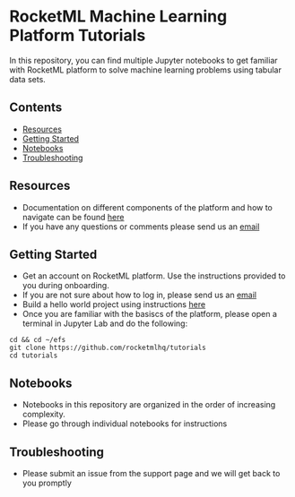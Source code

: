 # RocketML Machine Learning Platform Tutorials 

In this repository, you can find multiple Jupyter notebooks to get familiar with RocketML platform to solve machine learning problems using tabular data sets.

## Contents

- [Resources](#resources)
- [Getting Started](#getting-started)
- [Notebooks](#notebooks)
- [Troubleshooting](#troubleshooting)

## Resources

- Documentation on different components of the platform and how to navigate can be found [here](https://rocketml.gitbook.io/rocketml-user-guide/)
- If you have any questions or comments please send us an [email](mailto:rocketml@20230188.hubspot-inbox.com)

## Getting Started

- Get an account on RocketML platform. Use the instructions provided to you during onboarding.
- If you are not sure about how to log in, please send us an [email](mailto:rocketml@20230188.hubspot-inbox.com)
- Build a hello world project using instructions [here](https://rocketml.gitbook.io/rocketml-user-guide/getting-started)
- Once you are familiar with the basiscs of the platform, please open a terminal in Jupyter Lab and do the following:

```
cd && cd ~/efs
git clone https://github.com/rocketmlhq/tutorials
cd tutorials
```

## Notebooks

- Notebooks in this repository are organized in the order of increasing complexity.
- Please go through individual notebooks for instructions

## Troubleshooting

- Please submit an issue from the support page and we will get back to you promptly
